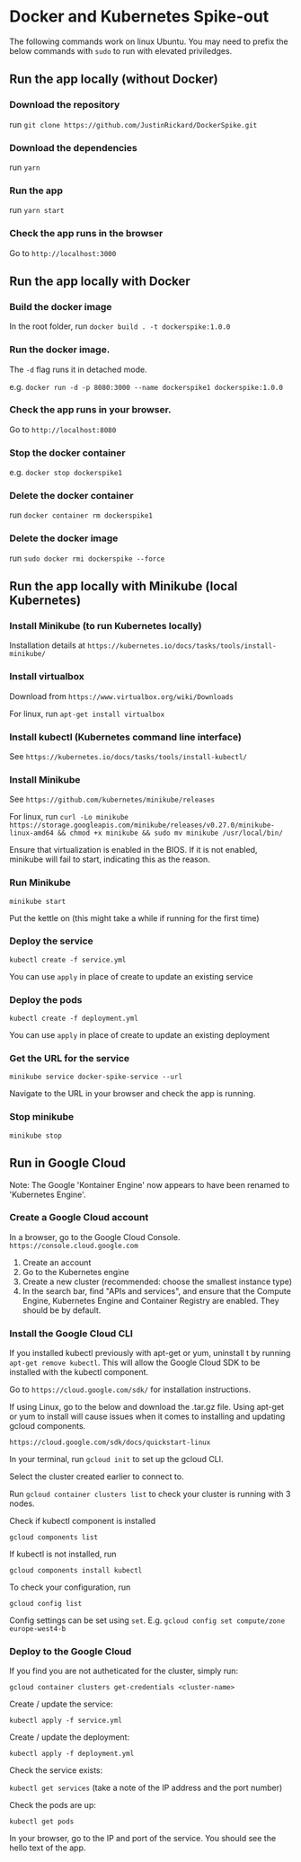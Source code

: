 # Docker and Kubernetes Spike-out

The following commands work on linux Ubuntu. You may need to prefix the below commands with `sudo` to run with elevated priviledges.

## Run the app locally (without Docker)

### Download the repository

run `git clone https://github.com/JustinRickard/DockerSpike.git`

### Download the dependencies

run `yarn`

### Run the app

run `yarn start`

### Check the app runs in the browser

Go to `http://localhost:3000`


## Run the app locally with Docker

### Build the docker image

In the root folder, run `docker build . -t dockerspike:1.0.0`

### Run the docker image.

The `-d` flag runs it in detached mode.

e.g. `docker run -d -p 8080:3000 --name dockerspike1 dockerspike:1.0.0`

### Check the app runs in your browser.

Go to `http://localhost:8080`

### Stop the docker container

e.g. `docker stop dockerspike1`

### Delete the docker container

run `docker container rm dockerspike1`

### Delete the docker image

run `sudo docker rmi dockerspike --force`


## Run the app locally with Minikube (local Kubernetes)

### Install Minikube (to run Kubernetes locally)

Installation details at `https://kubernetes.io/docs/tasks/tools/install-minikube/`

### Install virtualbox

Download from `https://www.virtualbox.org/wiki/Downloads`

For linux, run `apt-get install virtualbox`

### Install kubectl (Kubernetes command line interface)

See `https://kubernetes.io/docs/tasks/tools/install-kubectl/`

### Install Minikube

See `https://github.com/kubernetes/minikube/releases`

For linux, run `curl -Lo minikube https://storage.googleapis.com/minikube/releases/v0.27.0/minikube-linux-amd64 && chmod +x minikube && sudo mv minikube /usr/local/bin/`

Ensure that virtualization is enabled in the BIOS. If it is not enabled, minikube will fail to start, indicating this as the reason.

### Run Minikube
`minikube start`

Put the kettle on (this might take a while if running for the first time)

### Deploy the service
`kubectl create -f service.yml`

You can use `apply` in place of create to update an existing service

### Deploy the pods
`kubectl create -f deployment.yml`

You can use `apply` in place of create to update an existing deployment

### Get the URL for the service
`minikube service docker-spike-service --url`

Navigate to the URL in your browser and check the app is running.

### Stop minikube
`minikube stop`


## Run in Google Cloud

Note: The Google 'Kontainer Engine' now appears to have been renamed to 'Kubernetes Engine'.

### Create a Google Cloud account

In a browser, go to the Google Cloud Console. `https://console.cloud.google.com`

1. Create an account
2. Go to the Kubernetes engine
3. Create a new cluster (recommended: choose the smallest instance type)
4. In the search bar, find "APIs and services", and ensure that the Compute Engine, Kubernetes Engine and Container Registry are enabled. They should be by default.

### Install the Google Cloud CLI

If you installed kubectl previously with apt-get or yum, uninstall t by running `apt-get remove kubectl`. This will allow the Google Cloud SDK to be installed with the kubectl component.

Go to `https://cloud.google.com/sdk/` for installation instructions.

If using Linux, go to the below and download the .tar.gz file. Using apt-get or yum to install will cause issues when it comes to installing and updating gcloud components.

`https://cloud.google.com/sdk/docs/quickstart-linux`

In your terminal, run `gcloud init` to set up the gcloud CLI.

Select the cluster created earlier to connect to.

Run `gcloud container clusters list` to check your cluster is running with 3 nodes.

Check if kubectl component is installed

`gcloud components list`

If kubectl is not installed, run

`gcloud components install kubectl`

To check your configuration, run

`gcloud config list`

Config settings can be set using `set`. E.g. `gcloud config set compute/zone europe-west4-b`


### Deploy to the Google Cloud

If you find you are not autheticated for the cluster, simply run:

 `gcloud container clusters get-credentials <cluster-name>`

Create / update the service:

`kubectl apply -f service.yml`

Create / update the deployment:

`kubectl apply -f deployment.yml`

Check the service exists:

`kubectl get services` (take a note of the IP address and the port number)

Check the pods are up:

`kubectl get pods`

In your browser, go to the IP and port of the service. You should see the hello text of the app.
